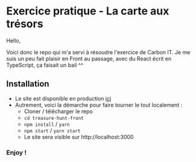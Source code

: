 # Exercice pratique - La carte aux trésors

Hello,

Voici donc le repo qui m'a servi à résoudre l'exercice de Carbon IT. Je me suis un peu fait plaisir en Front au passage, avec du React écrit en TypeScript, ça faisait un bail ^^

## Installation

- Le site est disponible en production [ici](https://treasure-hunt-front.vercel.app/)
- Autrement, voici la démarche pour faire tourner le tout localement :
  - Cloner / télécharger le repo
  - `cd treasure-hunt-front`
  - `npm install` / `yarn`
  - `npm start` / `yarn start`
  - Le site sera visible sur http://localhost:3000

### Enjoy !
